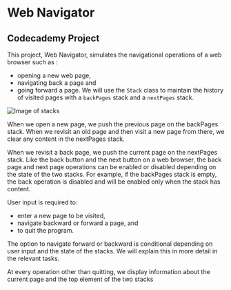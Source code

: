 # Web Navigator

## Codecademy Project

This project, Web Navigator, simulates the navigational operations of a web browser such as :

- opening a new web page,
- navigating back a page and
- going forward a page. We will use the <code>Stack</code> class to maintain the history of visited pages with a <code>backPages</code> stack and a <code>nextPages</code> stack.

![Image of stacks](https://content.codecademy.com/PRO/skill-paths/jsip/Stacks.svg)

When we open a new page, we push the previous page on the backPages stack. When we revisit an old page and then visit a new page from there, we clear any content in the nextPages stack.

When we revisit a back page, we push the current page on the nextPages stack. Like the back button and the next button on a web browser, the back page and next page operations can be enabled or disabled depending on the state of the two stacks. For example, if the backPages stack is empty, the back operation is disabled and will be enabled only when the stack has content.

User input is required to:

- enter a new page to be visited,
- navigate backward or forward a page, and
- to quit the program.

The option to navigate forward or backward is conditional depending on user input and the state of the stacks. We will explain this in more detail in the relevant tasks.

At every operation other than quitting, we display information about the current page and the top element of the two stacks